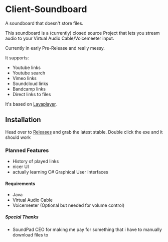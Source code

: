 # Client-Soundboard
A soundboard that doesn't store files.

This soundboard is a (currently) closed source Project that lets you
stream audio to your Virtual Audio Cable/Voicemeeter input.

Currently in early Pre-Release and really messy.

It supports:
* Youtube links
* Youtube search
* Vimeo links
* Soundcloud links
* Bandcamp links
*  Direct links to files

It's based on [Lavaplayer](https://github.com/sedmelluq/lavaplayer "Lavaplayer").

## Installation
Head over to [Releases](https://github.com/RinLovesYou/Stream-Soundboard/releases) and grab the latest stable.
Double click the exe and it should work

### Planned Features
* History of played links
* nicer UI
* actually learning C# Graphical User Interfaces

#### Requirements
* Java
* Virtual Audio Cable
* Voicemeeter (Optional but needed for volume control)

##### Special Thanks
* SoundPad CEO for making me pay for something that i have to manually download files to


